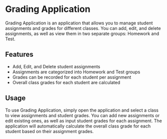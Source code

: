 
# Grading Application

Grading Application is an application that allows you to manage student assignments and grades for different classes. You can add, edit, and delete assignments, as well as view them in two separate groups: Homework and Test.

## Features

- Add, Edit, and Delete student assignments
- Assignments are categorized into Homework and Test groups
- Grades can be recorded for each student per assignment
- Overall class grades for each student are calculated

## Usage

To use Grading Application, simply open the application and select a class to view assignments and student grades. You can add new assignments or edit existing ones, as well as input student grades for each assignment. The application will automatically calculate the overall class grade for each student based on their assignment grades.
